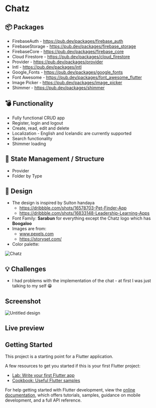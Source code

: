 # Chatz 

## :package: Packages
- FirebaseAuth - https://pub.dev/packages/firebase_auth
- FirebaseStorage - https://pub.dev/packages/firebase_storage
- FirebaseCore - https://pub.dev/packages/firebase_core
- Cloud Firestore - https://pub.dev/packages/cloud_firestore
- Provider - https://pub.dev/packages/provider
- Intl - https://pub.dev/packages/intl
- Google_Fonts - https://pub.dev/packages/google_fonts
- Font Awesome - https://pub.dev/packages/font_awesome_flutter
- Image Picker - https://pub.dev/packages/image_picker
- Shimmer - https://pub.dev/packages/shimmer

## :bomb: Functionality
- Fully functional CRUD app
- Register, login and logout
- Create, read, edit and delete
- Localization - English and Icelandic are currently supported 
- Search functionality
- Shimmer loading

## :rocket: State Management / Structure
- Provider
- Folder by Type

##  :art: Design
- The design is inspired by Sulton handaya 
  - https://dribbble.com/shots/16578703-Pet-Finder-App
  - https://dribbble.com/shots/16833148-Leadership-Learning-Apps
- Font Family: **Sarabun** for everything except the Chatz logo which has **Boogaloo**
- Images are from:
  - www.pexels.com
  - https://storyset.com/
- Color palette:

![Chatz](https://user-images.githubusercontent.com/44742460/184507211-1584fe61-63ae-494d-9956-5480d9aa8822.png)

## :bulb: Challenges
- I had problems with the implementation of the chat - at first I was just talking to my self :grin:

## Screenshot
![Untitled design](https://user-images.githubusercontent.com/44742460/184507347-dc3bd820-1924-4248-808c-920e3e18e4fc.png)

## Live preview

## Getting Started

This project is a starting point for a Flutter application.

A few resources to get you started if this is your first Flutter project:

- [Lab: Write your first Flutter app](https://docs.flutter.dev/get-started/codelab)
- [Cookbook: Useful Flutter samples](https://docs.flutter.dev/cookbook)

For help getting started with Flutter development, view the
[online documentation](https://docs.flutter.dev/), which offers tutorials,
samples, guidance on mobile development, and a full API reference.
